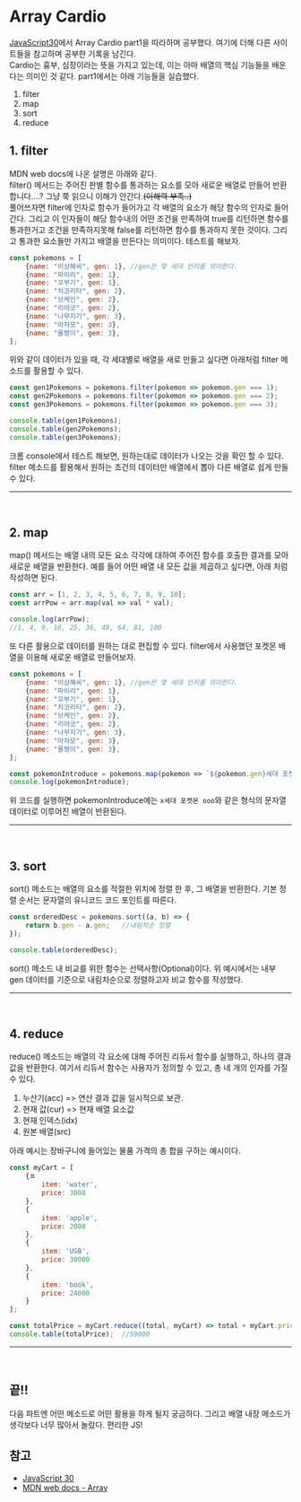 # Array Cardio

[JavaScript30](https://javascript30.com/)에서 Array Cardio part1을 따라하며 공부했다. 여기에 더해 다른 사이트들을 참고하며 공부한 기록을 남긴다.  
Cardio는 흉부, 심장이라는 뜻을 가지고 있는데, 이는 아마 배열의 핵심 기능들을 배운다는 의미인 것 같다.
part1에서는 아래 기능들을 실습했다.

1. filter
2. map
3. sort
4. reduce


## 1. filter

MDN web docs에 나온 설명은 아래와 같다.  
filter() 메서드는 주어진 판별 함수를 통과하는 요소를 모아 새로운 배열로 만들어 반환합니다....?
그냥 쭉 읽으니 이해가 안간다.~~(이해력 부족..)~~  
풀어쓰자면 filter에 인자로 함수가 들어가고 각 배열의 요소가 해당 함수의 인자로 들어간다. 그리고 이 인자들이 해당 함수내의 어떤 조건을 만족하여 true를 리턴하면 함수를 통과한거고 조건을 만족하지못해 false를 리턴하면 함수를 통과하지 못한 것이다. 그리고 통과한 요소들만 가지고 배열을 만든다는 의미이다. 테스트를 해보자.

```js
const pokemons = [
    {name: "이상해씨", gen: 1}, //gen은 몇 세대 인지를 의미한다.
    {name: "파이리", gen: 1},
    {name: "꼬부기", gen: 1},
    {name: "치코리타", gen: 2},
    {name: "브케인", gen: 2},
    {name: "리아코", gen: 2},
    {name: "나무지기", gen: 3},
    {name: "아차모", gen: 3},
    {name: "물짱이", gen: 3},
];
```

위와 같이 데이터가 있을 때, 각 세대별로 배열을 새로 만들고 싶다면 아래처럼 filter 메소드를 활용할 수 있다.
```js
const gen1Pokemons = pokemons.filter(pokemon => pokemon.gen === 1);
const gen2Pokemons = pokemons.filter(pokemon => pokemon.gen === 2);
const gen3Pokemons = pokemons.filter(pokemon => pokemon.gen === 3);

console.table(gen1Pokemons);
console.table(gen2Pokemons);
console.table(gen3Pokemons);
```
크롬 console에서 테스트 해보면, 원하는대로 데이터가 나오는 것을 확인 할 수 있다. filter 메소드를 활용해서 원하는 조건의 데이터만 배열에서 뽑아 다른 배열로 쉽게 만들 수 있다.

---
<br>

## 2. map

map() 메서드는 배열 내의 모든 요소 각각에 대하여 주어진 함수를 호출한 결과를 모아 새로운 배열을 반환한다.
예를 들어 어떤 배열 내 모든 값을 제곱하고 싶다면, 아래 처럼 작성하면 된다.
```js
const arr = [1, 2, 3, 4, 5, 6, 7, 8, 9, 10];
const arrPow = arr.map(val => val * val);

console.log(arrPow);
//1, 4, 9, 16, 25, 36, 49, 64, 81, 100
```

또 다른 활용으로 데이터를 원하는 대로 편집할 수 있다. filter에서 사용했던 포켓몬 배열을 이용해 새로운 배열로 만들어보자.
```js
const pokemons = [
    {name: "이상해씨", gen: 1}, //gen은 몇 세대 인지를 의미한다.
    {name: "파이리", gen: 1},
    {name: "꼬부기", gen: 1},
    {name: "치코리타", gen: 2},
    {name: "브케인", gen: 2},
    {name: "리아코", gen: 2},
    {name: "나무지기", gen: 3},
    {name: "아차모", gen: 3},
    {name: "물짱이", gen: 3},
];

const pokemonIntroduce = pokemons.map(pokemon => `${pokemon.gen}세대 포켓몬 ${pokemon.name}`);
console.log(pokemonIntroduce);
```
위 코드를 실행하면 pokemonIntroduce에는 `x세대 포켓몬 ooo`와 같은 형식의 문자열 데이터로 이루어진 배열이 반환된다.

---
<br>

## 3. sort

sort() 메소드는 배열의 요소를 적절한 위치에 정렬 한 후, 그 배열을 반환한다. 기본 정렬 순서는 문자열의 유니코드 코드 포인트를 따른다.  

```js
const orderedDesc = pokemons.sort((a, b) => {
    return b.gen - a.gen;   //내림차순 정렬
});

console.table(orderedDesc);
```
sort() 메소드 내 비교를 위한 함수는 선택사항(Optional)이다. 
위 예시에서는 내부 gen 데이터를 기준으로 내림차순으로 정렬하고자 비교 함수를 작성했다.

---
<br>

## 4. reduce

reduce() 메소드는 배열의 각 요소에 대해 주어진 리듀서 함수를 실행하고, 하나의 결과값을 반환한다.
여기서 리듀서 함수는 사용자가 정의할 수 있고, 총 네 개의 인자를 가질 수 있다.

1. 누산기(acc) => 연산 결과 값을 일시적으로 보관.
2. 현재 값(cur) => 현재 배열 요소값
3. 현재 인덱스(idx)
4. 원본 배열(src)

아래 예시는 장바구니에 들어있는 물품 가격의 총 합을 구하는 예시이다.

```js
const myCart = [
    {ㅍ
        item: 'water',
        price: 3000
    },
    {
        item: 'apple',
        price: 2000
    },
    {
        item: 'USB',
        price: 30000
    },
    {
        item: 'book',
        price: 24000
    }
];

const totalPrice = myCart.reduce((total, myCart) => total + myCart.price, 0);       //currentIndex로 값을 주지 않으면 1부터 시작한다.
console.table(totalPrice);  //59000
```

---
<br>

## 끝!!

다음 파트엔 어떤 메소드로 어떤 활용을 하게 될지 궁금하다. 그리고 배열 내장 메소드가 생각보다 너무 많아서 놀랐다. 편리한 JS!

## 참고

- [JavaScript 30](https://javascript30.com/)
- [MDN web docs - Array](https://developer.mozilla.org/ko/docs/Web/JavaScript/Reference/Global_Objects/Array)